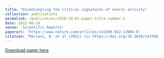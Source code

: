 ```yaml
---
title: "Disentangling the critical signatures of neural activity"
collection: publications
permalink: /publication/2010-10-01-paper-title-number-2
date: 2022-06-24
venue: 'Scientific Reports'
paperurl: 'https://www.nature.com/articles/s41598-022-13686-0'
citation: "Mariani, B. et al (2021) <i> https://doi.org/10.1038/s41598-022-13686-0. </i>"
---
```


[Download paper here](https://raw.githubusercontent.com/benedetta-mariani/benedetta-mariani.github.io/master/files/2105.05070.pdf)
